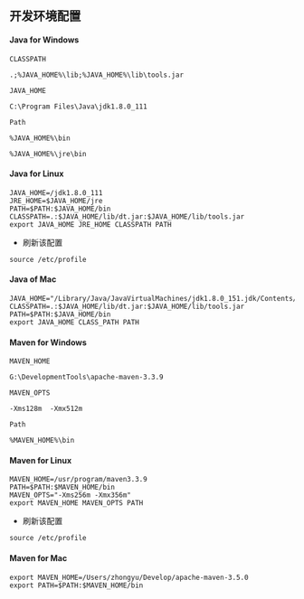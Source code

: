 ## 开发环境配置

#### Java for Windows
`CLASSPATH`
```
.;%JAVA_HOME%\lib;%JAVA_HOME%\lib\tools.jar
```

`JAVA_HOME`
```
C:\Program Files\Java\jdk1.8.0_111
```

`Path`
```
%JAVA_HOME%\bin
```
```
%JAVA_HOME%\jre\bin
```

#### Java for Linux
```
JAVA_HOME=/jdk1.8.0_111
JRE_HOME=$JAVA_HOME/jre
PATH=$PATH:$JAVA_HOME/bin
CLASSPATH=.:$JAVA_HOME/lib/dt.jar:$JAVA_HOME/lib/tools.jar
export JAVA_HOME JRE_HOME CLASSPATH PATH
```
* 刷新该配置
```
source /etc/profile
```

#### Java of Mac
```
JAVA_HOME="/Library/Java/JavaVirtualMachines/jdk1.8.0_151.jdk/Contents/Home"
CLASSPATH=.:$JAVA_HOME/lib/dt.jar:$JAVA_HOME/lib/tools.jar
PATH=$PATH:$JAVA_HOME/bin
export JAVA_HOME CLASS_PATH PATH
```

#### Maven for Windows
`MAVEN_HOME`
```
G:\DevelopmentTools\apache-maven-3.3.9
```

`MAVEN_OPTS`
```
-Xms128m  -Xmx512m
```

`Path`
```
%MAVEN_HOME%\bin
```

#### Maven for Linux
```
MAVEN_HOME=/usr/program/maven3.3.9
PATH=$PATH:$MAVEN_HOME/bin
MAVEN_OPTS="-Xms256m -Xmx356m"
export MAVEN_HOME MAVEN_OPTS PATH
```

* 刷新该配置
```
source /etc/profile
```

#### Maven for Mac
```
export MAVEN_HOME=/Users/zhongyu/Develop/apache-maven-3.5.0
export PATH=$PATH:$MAVEN_HOME/bin
```
